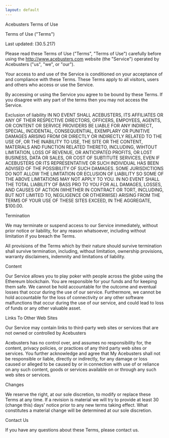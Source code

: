 ```yaml
---
layout: default
---
```


Acebusters Terms of Use 

Terms of Use ("Terms")

Last updated: (30.5.217)

Please read these Terms of Use ("Terms", "Terms of Use") carefully before using the http://www.acebusters.com website (the "Service") operated by Acebusters ("us", "we", or "our").

Your access to and use of the Service is conditioned on your acceptance of and compliance with these Terms. These Terms apply to all visitors, users and others who access or use the Service.

By accessing or using the Service you agree to be bound by these Terms. If you disagree with any part of the terms then you may not access the Service.

Exclusion of liability
IN NO EVENT SHALL ACEBUSTERS, ITS AFFILIATES OR ANY OF THEIR RESPECTIVE DIRECTORS, OFFICERS, EMPOYEES, AGENTS, OR CONTENT OR SERVICE PROVIDERS BE LIABLE FOR ANY INDIRECT, SPECIAL, INCIDENTAL, CONSEQUENTIAL, EXEMPLARY OR PUNITIVE DAMAGES ARISING FROM OR DIRECTLY OR INDIRECTLY RELATED TO THE USE OF, OR THE INABILITY TO USE, THE SITE OR THE CONTENT, MATERIALS AND FUNCTION RELATED THERETO, INCLUDING, WIHTOUT LIMITATION, LOSS OF REVENUE, OR ANTICIPATED PROFITS, OR LOST BUSINESS, DATA OR SALES, OR COST OF SUBTITUTE SERVICES, EVEN IF ACEBUSTERS OR ITS REPRESENTATIVE OR SUCH INDIVIDUAL HAS BEEN ADVISED OF THE POSSIBILITY OF SUCH DAMAGES. SOME JURISDICTIONS DO NOT ALLOW THE LIMITATION OR ECLUSION OF LIABILITY SO SOME OF THE ABOVE LIMITATIONS MAY NOT APPLY TO YOU. IN NO EVENT SHALL THE TOTAL LIABILITY OF BASS PRO TO YOU FOR ALL DAMAGES, LOSSES, AND CAUSES OF ACTION (WHETHER IN CONTRACT OR TORT, INCLUDING, BUT NOT LIMITED TO, NEGLIGENCE OR OTHERWISE) ARISING FROM THE TERMS OF YOUR USE OF THESE SITES EXCEED, IN THE AGGREGATE, $100.00.

Termination

We may terminate or suspend access to our Service immediately, without prior notice or liability, for any reason whatsoever, including without limitation if you breach the Terms.

All provisions of the Terms which by their nature should survive termination shall survive termination, including, without limitation, ownership provisions, warranty disclaimers, indemnity and limitations of liability.

Content

Our Service allows you to play poker with people across the globe using the Ethereum blockchain. You are responsible for your funds and for keeping them safe. We cannot be hold accountable for the outcome and eventual losses that occur during the use of our service. Furthermore, we cannot be hold accountable for the loss of connectivity or any other software malfunctions that occur during the use of our service, and could lead to loss of funds or any other valuable asset.


Links To Other Web Sites

Our Service may contain links to third-party web sites or services that are not owned or controlled by Acebusters

Acebusters has no control over, and assumes no responsibility for, the content, privacy policies, or practices of any third party web sites or services. You further acknowledge and agree that My Acebusters shall not be responsible or liable, directly or indirectly, for any damage or loss caused or alleged to be caused by or in connection with use of or reliance on any such content, goods or services available on or through any such web sites or services.

Changes

We reserve the right, at our sole discretion, to modify or replace these Terms at any time. If a revision is material we will try to provide at least 30 (change this) days' notice prior to any new terms taking effect. What constitutes a material change will be determined at our sole discretion.

Contact Us

If you have any questions about these Terms, please contact us.

